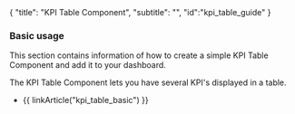 <meta>
{
  "title": "KPI Table Component",
  "subtitle": "",
  "id":"kpi_table_guide"
}
</meta>

### Basic usage

This section contains information of how to create a simple KPI Table Component and add it to your dashboard.

The KPI Table Component lets you have several KPI's displayed in a table.

* {{ linkArticle("kpi_table_basic") }}
